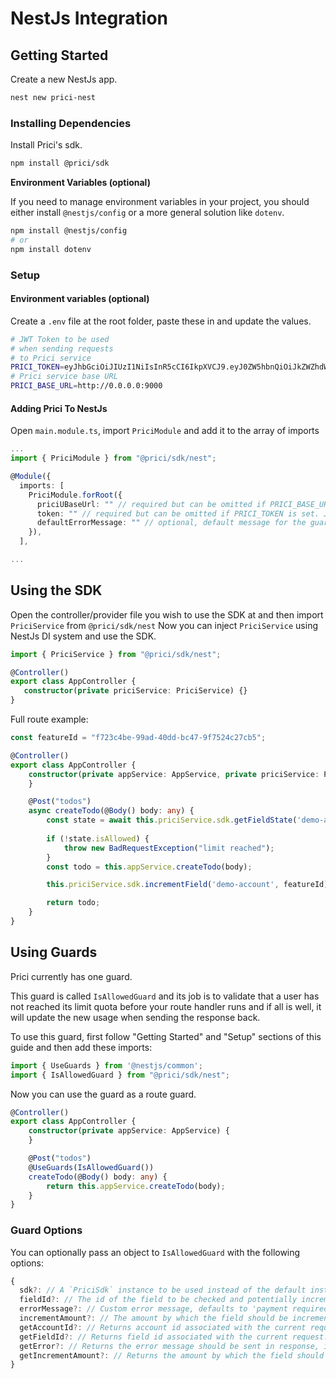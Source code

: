 # NestJs Integration

## Getting Started
Create a new NestJs app.
```bash
nest new prici-nest
```

### Installing Dependencies
Install Prici's sdk.
```bash
npm install @prici/sdk
```

**Environment Variables (optional)**

If you need to manage environment variables in your project, you should either install `@nestjs/config` or a more general solution like `dotenv`.
```bash
npm install @nestjs/config
# or
npm install dotenv
```

### Setup
#### Environment variables (optional)
Create a `.env` file at the root folder, paste these in
and update the values.
```bash
# JWT Token to be used
# when sending requests
# to Prici service
PRICI_TOKEN=eyJhbGciOiJIUzI1NiIsInR5cCI6IkpXVCJ9.eyJ0ZW5hbnQiOiJkZWZhdWx0IiwiaWQiOiIxIn0.jSp5c6WCjtJ5E5c2325pWzMsaxpwDJnr6TcPcE2xTKA
# Prici service base URL
PRICI_BASE_URL=http://0.0.0.0:9000
```

#### Adding Prici To NestJs
Open `main.module.ts`, import `PriciModule` and add it to the array of imports
```typescript
...
import { PriciModule } from "@prici/sdk/nest";

@Module({
  imports: [
    PriciModule.forRoot({
      priciUBaseUrl: "" // required but can be omitted if PRICI_BASE_URL is set. Prici service base URL
      token: "" // required but can be omitted if PRICI_TOKEN is set. JWT token used when sending requests to Prici service
      defaultErrorMessage: "" // optional, default message for the guard
    }),
  ],

...
```

## Using the SDK
Open the controller/provider file you wish to use the SDK at and then import `PriciService` from `@prici/sdk/nest` 
Now you can inject `PriciService` using NestJs DI system and use the SDK.

```typescript
import { PriciService } from "@prici/sdk/nest";

@Controller()
export class AppController {
   constructor(private priciService: PriciService) {}
}
```

Full route example:

```typescript
const featureId = "f723c4be-99ad-40dd-bc47-9f7524c27cb5";

@Controller()
export class AppController {
    constructor(private appService: AppService, private priciService: PriciService) {
    }

    @Post("todos")
    async createTodo(@Body() body: any) {
        const state = await this.priciService.sdk.getFieldState('demo-account', featureId);
    
        if (!state.isAllowed) {
            throw new BadRequestException("limit reached");
        }
        const todo = this.appService.createTodo(body);

        this.priciService.sdk.incrementField('demo-account', featureId).catch()

        return todo;
    }
}
```

## Using Guards
Prici currently has one guard.

This guard is called `IsAllowedGuard` and its job is to
validate that a user has not reached its limit quota before
your route handler runs and if all is well, it will update
the new usage when sending the response back.

To use this guard, first follow "Getting Started" and "Setup" sections of this guide
and then add these imports:
```typescript
import { UseGuards } from '@nestjs/common';
import { IsAllowedGuard } from "@prici/sdk/nest";
```

Now you can use the guard as a route guard.
```typescript
@Controller()
export class AppController {
    constructor(private appService: AppService) {
    }

    @Post("todos")
    @UseGuards(IsAllowedGuard())
    createTodo(@Body() body: any) {
        return this.appService.createTodo(body);
    }
}
```

### Guard Options
You can optionally pass an object to `IsAllowedGuard` with the following options:

```typescript
{
  sdk?: // A `PriciSdk` instance to be used instead of the default instance.
  fieldId?: // The id of the field to be checked and potentially incremented.
  errorMessage?: // Custom error message, defaults to 'payment required'.
  incrementAmount?: // The amount by which the field should be incremented if the state check passes.
  getAccountId?: // Returns account id associated with the current request
  getFieldId?: // Returns field id associated with the current request.
  getError?: // Returns the error message should be sent in response, if not provided default message will be used.
  getIncrementAmount?: // Returns the amount by which the field should be incremented.
}
```
